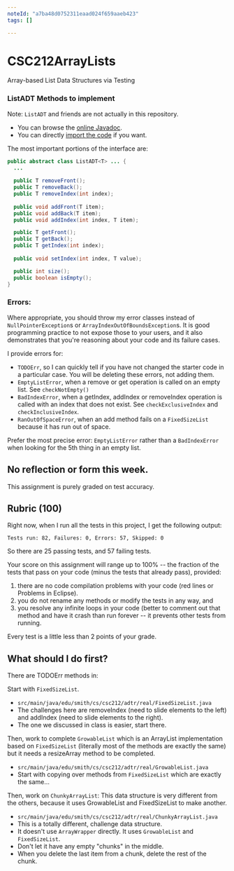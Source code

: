 ```yaml
---
noteId: "a7ba48d0752311eaad024f659aaeb423"
tags: []

---
```


# CSC212ArrayLists
Array-based List Data Structures via Testing 

### ListADT Methods to implement

Note: ``ListADT`` and friends are not actually in this repository.
- You can browse the [online Javadoc](https://javadoc.jitpack.io/com/github/jjfiv/CSC212ADT/1.3/javadoc/index.html).
- You can directly [import the code](https://github.com/jjfiv/CSC212ADT) if you want.

The most important portions of the interface are:

```java
public abstract class ListADT<T> ... {
  ...
  
  public T removeFront();
  public T removeBack();
  public T removeIndex(int index);
  
  public void addFront(T item);
  public void addBack(T item);
  public void addIndex(int index, T item);

  public T getFront();
  public T getBack();
  public T getIndex(int index);
  
  public void setIndex(int index, T value);

  public int size();
  public boolean isEmpty();
}
```

### Errors:

Where appropriate, you should throw my error classes instead of ``NullPointerException``s or ``ArrayIndexOutOfBoundsException``s. It is good programming practice to not expose those to your users, and it also demonstrates that you're reasoning about your code and its failure cases.

I provide errors for:
- ``TODOErr``, so I can quickly tell if you have not changed the starter code in a particular case. You will be deleting these errors, not adding them.
- ``EmptyListError``, when a remove or get operation is called on an empty list. See ``checkNotEmpty()``
- ``BadIndexError``, when a getIndex, addIndex or removeIndex operation is called with an index that does not exist. See ``checkExclusiveIndex`` and ``checkInclusiveIndex``.
- ``RanOutOfSpaceError``, when an add method fails on a ``FixedSizeList`` because it has run out of space.

Prefer the most precise error: ``EmptyListError`` rather than a ``BadIndexError`` when looking for the 5th thing in an empty list.

## No reflection or form this week.

This assignment is purely graded on test accuracy.

## Rubric (100)

Right now, when I run all the tests in this project, I get the following output:

```
Tests run: 82, Failures: 0, Errors: 57, Skipped: 0
```

So there are 25 passing tests, and 57 failing tests.

Your score on this assignment will range up to 100% -- the fraction of the tests that pass on your code (minus the tests that already pass), provided:

 1. there are no code compilation problems with your code (red lines or Problems in Eclipse).  
 2. you do not rename any methods or modify the tests in any way, and 
 3. you resolve any infinite loops in your code (better to comment out that method and have it crash than run forever -- it prevents other tests from running.

Every test is a little less than 2 points of your grade.

## What should I do first?

There are TODOErr methods in:

Start with ``FixedSizeList``.
- ``src/main/java/edu/smith/cs/csc212/adtr/real/FixedSizeList.java``
- The challenges here are removeIndex (need to slide elements to the left) and addIndex (need to slide elements to the right).
- The one we discussed in class is easier, start there.

Then, work to complete ``GrowableList`` which is an ArrayList implementation based on ``FixedSizeList`` (literally most of the methods are exactly the same) but it needs a resizeArray method to be completed.
- ``src/main/java/edu/smith/cs/csc212/adtr/real/GrowableList.java``
- Start with copying over methods from ``FixedSizeList`` which are exactly the same...

Then, work on ``ChunkyArrayList``: This data structure is very different from the others, because it uses GrowableList and FixedSizeList to make another.
- ``src/main/java/edu/smith/cs/csc212/adtr/real/ChunkyArrayList.java``
- This is a totally different, challenge data structure. 
- It doesn't use ``ArrayWrapper`` directly. It uses ``GrowableList`` and ``FixedSizeList``.
- Don't let it have any empty "chunks" in the middle. 
- When you delete the last item from a chunk, delete the rest of the chunk.


